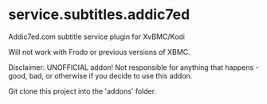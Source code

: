 service.subtitles.addic7ed
==========================

Addic7ed.com subtitle service plugin for XvBMC/Kodi

Will not work with Frodo or previous versions of XBMC.

Disclaimer: UNOFFICIAL addon! Not responsible for anything that happens - good, bad, or otherwise if you decide to use this addon.

Git clone this project into the 'addons' folder.
